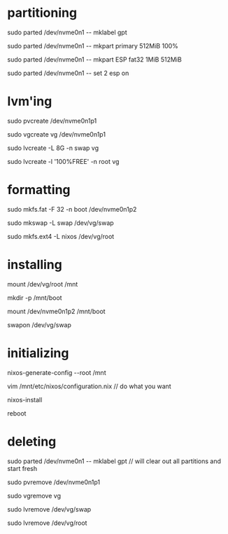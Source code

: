 # partitioning
sudo parted /dev/nvme0n1 -- mklabel gpt

sudo parted /dev/nvme0n1 -- mkpart primary 512MiB 100%

sudo parted /dev/nvme0n1 -- mkpart ESP fat32 1MiB 512MiB

sudo parted /dev/nvme0n1 -- set 2 esp on


# lvm'ing
sudo pvcreate /dev/nvme0n1p1

sudo vgcreate vg /dev/nvme0n1p1

sudo lvcreate -L 8G -n swap vg

sudo lvcreate -l '100%FREE' -n root vg


# formatting
sudo mkfs.fat -F 32 -n boot /dev/nvme0n1p2

sudo mkswap -L swap /dev/vg/swap

sudo mkfs.ext4 -L nixos /dev/vg/root


# installing
mount /dev/vg/root /mnt

mkdir -p /mnt/boot

mount /dev/nvme0n1p2 /mnt/boot

swapon /dev/vg/swap


# initializing 
nixos-generate-config --root /mnt

vim /mnt/etc/nixos/configuration.nix // do what you want 

nixos-install

reboot


# deleting
sudo parted /dev/nvme0n1 -- mklabel gpt // will clear out all partitions and start fresh

sudo pvremove /dev/nvme0n1p1

sudo vgremove vg

sudo lvremove /dev/vg/swap

sudo lvremove /dev/vg/root


